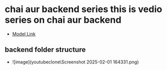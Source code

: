 # chai aur backend series this is vedio series on chai aur backend

- [Model Link](Https://app.eraser.io/workspace/YtPqZ1VogxGy1jzIDkzj)

## backend folder structure

- ![image](youtubeclone\Screenshot 2025-02-01 164331.png)